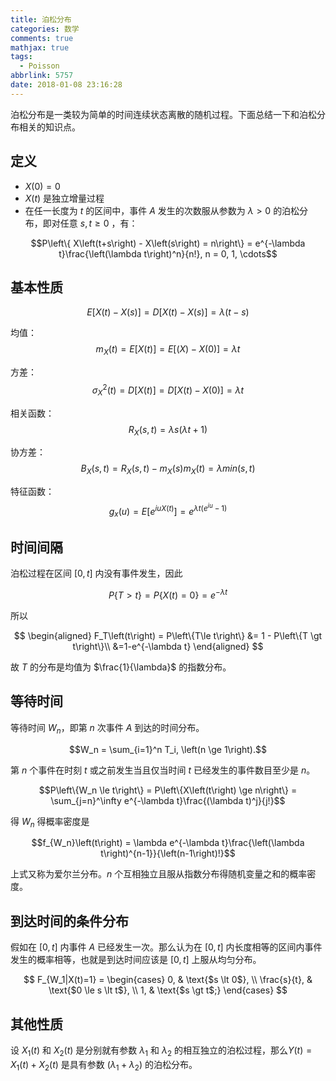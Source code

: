```yaml
---
title: 泊松分布
categories: 数学
comments: true
mathjax: true
tags:
  - Poisson
abbrlink: 5757
date: 2018-01-08 23:16:28
---
```


泊松分布是一类较为简单的时间连续状态离散的随机过程。下面总结一下和泊松分布相关的知识点。

<!--more-->

## 定义

* $X\left(0\right) = 0$
* $X\left(t\right)$ 是独立增量过程
* 在任一长度为 $t$ 的区间中，事件 $A$ 发生的次数服从参数为 $\lambda > 0$ 的泊松分布，即对任意 $s, t \ge 0$ ，有：

$$P\left\{ X\left(t+s\right) - X\left(s\right) = n\right\} = e^{-\lambda t}\frac{\left(\lambda t\right)^n}{n!}, n = 0, 1, \cdots$$

## 基本性质

$$E\left[X\left(t\right) - X\left(s\right)\right] = D\left[X\left(t\right) - X\left(s\right)\right] = \lambda \left(t-s\right)$$

均值：
$$m_X\left(t\right) = E\left[X\left(t\right)\right] = E\left[\left(X\right) - X\left(0\right)\right] = \lambda t$$

方差：
$$\sigma_X^2\left(t\right) = D\left[X\left(t\right)\right] = D\left[X\left(t\right) - X\left(0\right)\right] = \lambda t$$

相关函数：
$$R_X\left(s, t\right) = \lambda s\left(\lambda t + 1\right)$$

协方差：
$$B_X\left(s, t\right) = R_X\left(s, t\right) - m_X\left(s\right)m_X\left(t\right) = \lambda min\left(s, t\right)$$

特征函数：
$$g_x\left(u\right) = E\left[e^{iuX\left(t\right)}\right] = e^{\lambda t\left(e^{iu} - 1\right)}$$

## 时间间隔

泊松过程在区间 $\left[0, t\right]$ 内没有事件发生，因此

$$P\left\{T \gt t\right\} = P\left\{X\left(t\right) = 0\right\} = e^{-\lambda t}$$

所以

$$
\begin{aligned}
F_T\left(t\right) = P\left\{T\le t\right\} &= 1 - P\left\{T \gt t\right\}\\
&=1-e^{-\lambda t}
\end{aligned}
$$

故 $T$ 的分布是均值为 $\frac{1}{\lambda}$ 的指数分布。

## 等待时间

等待时间 $W_n$，即第 $n$ 次事件 $A$ 到达的时间分布。

$$W_n = \sum_{i=1}^n T_i, \left(n \ge 1\right).$$

第 $n$ 个事件在时刻 $t$ 或之前发生当且仅当时间 $t$ 已经发生的事件数目至少是 $n$。

$$P\left\{W_n \le t\right\} = P\left\{X\left(t\right) \ge n\right\} = \sum_{j=n}^\infty e^{-\lambda t}\frac{(\lambda t)^j}{j!}$$

得 $W_n$ 得概率密度是

$$f_{W_n}\left(t\right) = \lambda e^{-\lambda t}\frac{\left(\lambda t\right)^{n-1}}{\left(n-1\right)!}$$

上式又称为爱尔兰分布。$n$ 个互相独立且服从指数分布得随机变量之和的概率密度。

## 到达时间的条件分布

假如在 $\left[0, t\right]$ 内事件 $A$ 已经发生一次。那么认为在 $\left[0, t\right]$ 内长度相等的区间内事件发生的概率相等，也就是到达时间应该是 $\left[0, t\right]$ 上服从均匀分布。

$$
F_{W_1|X(t)=1} =
\begin{cases}
0,  & \text{$s \lt 0$}, \\
\frac{s}{t}, & \text{$0 \le s \lt t$}, \\
1, & \text{$s \gt t$;}
\end{cases}
$$

## 其他性质

设 $X_1(t)$ 和 $X_2(t)$ 是分别就有参数 $\lambda _1$ 和 $\lambda _2$ 的相互独立的泊松过程，那么$Y(t) = X_1(t) + X_2(t)$ 是具有参数 $(\lambda _1 + \lambda _2)$ 的泊松分布。

